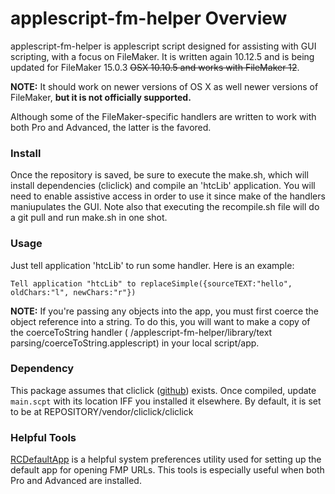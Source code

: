 # applescript-fm-helper Overview
applescript-fm-helper is applescript script designed for assisting with GUI scripting, with a focus on FileMaker. It is written again 10.12.5 and is being updated for FileMaker 15.0.3 ~~OSX 10.10.5 and works with FileMaker 12~~.

**NOTE:** It should work on newer versions of OS X as well newer versions of FileMaker, **but it is not officially supported.**

Although some of the FileMaker-specific handlers are written to work with both Pro and Advanced, the latter is the favored.


### Install
Once the repository is saved, be sure to execute the make.sh, which will install dependencies (cliclick) and compile an 'htcLib' application. You will need to enable assistive access in order to use it since make of the handlers maniupulates the GUI. Note also that executing the recompile.sh file will do a git pull and run make.sh in one shot. 

### Usage
Just tell application 'htcLib' to run some handler. Here is an example:

```applescript
Tell application "htcLib" to replaceSimple({sourceTEXT:"hello", oldChars:"l", newChars:"r"})
```

**NOTE:** If you're passing any objects into the app, you must first coerce the object reference into a string. To do this, you will want to make a copy of the coerceToString handler ( /applescript-fm-helper/library/text parsing/coerceToString.applescript) in your local script/app.


### Dependency
This package assumes that cliclick ([github](https://github.com/BlueM/cliclick)) exists. Once compiled, update `main.scpt` with its location IFF you installed it elsewhere. By default, it is set to be at REPOSITORY/vendor/cliclick/cliclick 



### Helpful Tools
[RCDefaultApp](http://www.rubicode.com/Software/RCDefaultApp/) is a helpful system preferences utility used for setting up the default app for opening FMP URLs. This tools is especially useful when both Pro and Advanced are installed.